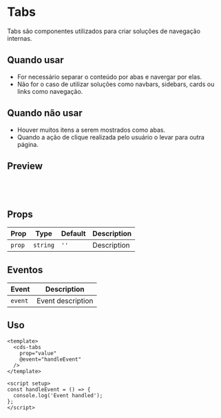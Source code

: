 # Tabs

Tabs são componentes utilizados para criar soluções de navegação internas.

## Quando usar

- For necessário separar o conteúdo por abas e navergar por elas.
- Não for o caso de utilizar soluções como navbars, sidebars, cards ou links como navegação.

## Quando não usar

- Houver muitos itens a serem mostrados como abas.
- Quando a ação de clique realizada pelo usuário o levar para outra página.

## Preview

<script setup>
import Tabs from '@/components/Tabs.vue';

const handleClick = () => {
  console.log('Component interaction');
};
</script>

<div class="demo-container">
  <Tabs />
</div>

## Props

| Prop | Type | Default | Description |
|------|------|---------|-------------|
| `prop` | `string` | `''` | Description |

## Eventos

| Event | Description |
|-------|-------------|
| `event` | Event description |

## Uso

```vue
<template>
  <cds-tabs
    prop="value"
    @event="handleEvent"
  />
</template>

<script setup>
const handleEvent = () => {
  console.log('Event handled');
};
</script>
```

<style scoped>
.demo-container {
  padding: 20px;
  border: 1px solid var(--vp-c-border);
  border-radius: 8px;
  margin: 16px 0;
}
</style>